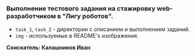 ### Выполнение тестового задания на стажировку web-разработчиком в "Лигу роботов".

- `task_1`, `task_2` - директории с описанием и выполнением заданий.
- `img` - используемые в README's изображения.

**Соискатель: Калашников Иван**